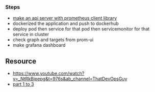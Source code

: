 ### Steps
- [make an api server with prometheus client library](https://prometheus.io/docs/tutorials/instrumenting_http_server_in_go/)
- dockerized the application and push to dockerhub
- deploy pod then service for that pod then servicemonitor for that service in cluster
- check graph and targets from prom-ui
- make grafana dashboard

## Resource
 - https://www.youtube.com/watch?v=_NtRkBipepg&t=976s&ab_channel=ThatDevOpsGuy
 - [part 1 to 3](https://www.youtube.com/watch?v=h4Sl21AKiDg&ab_channel=TechWorldwithNana)